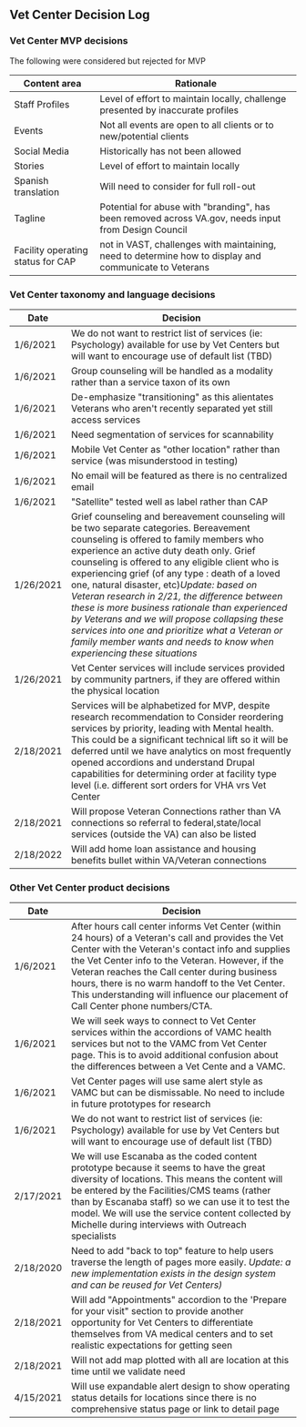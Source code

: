 
## Vet Center Decision Log 

### Vet Center MVP decisions

The following were considered but rejected for MVP

| Content area | Rationale |
| ------- | -------- |
| Staff Profiles | Level of effort to maintain locally, challenge presented by inaccurate profiles |
| Events | Not all events are open to all clients or to new/potential clients |
| Social Media | Historically has not been allowed |
| Stories | Level of effort to maintain locally |
| Spanish translation | Will need to consider for full roll-out |
| Tagline | Potential for abuse with "branding", has been removed across VA.gov, needs input from Design Council | 
| Facility operating status for CAP | not in VAST, challenges with maintaining, need to determine how to display and communicate to Veterans |

### Vet Center taxonomy and language decisions

| Date | Decision |
| ---- | ---- |
| 1/6/2021 | We do not want to restrict list of services (ie: Psychology) available for use by Vet Centers but will want to encourage use of default list (TBD) |
| 1/6/2021 | Group counseling will be handled as a modality rather than a service taxon of its own |
| 1/6/2021 | De-emphasize "transitioning" as this alientates Veterans who aren't recently separated yet still access services |
| 1/6/2021 | Need segmentation of services for scannability | 
| 1/6/2021 | Mobile Vet Center as "other location" rather than service (was misunderstood in testing) |
| 1/6/2021 | No email will be featured as there is no centralized email |
| 1/6/2021 | "Satellite" tested well as label rather than CAP |
| 1/26/2021 | Grief counseling and bereavement counseling will be two separate categories. Bereavement counseling is offered to family members who experience an active duty death only. Grief counseling is offered to any eligible client who is experiencing grief (of any type : death of a loved one, natural disaster, etc)_Update: based on Veteran research in 2/21, the difference between these is more business rationale than experienced by Veterans and we will propose collapsing these services into one and prioritize what a Veteran or family member wants and needs to know when experiencing these situations_ |
| 1/26/2021 | Vet Center services will include services provided by community partners, if they are offered within the physical location | 
| 2/18/2021 | Services will be alphabetized for MVP, despite research recommendation to Consider reordering services by priority, leading with Mental health. This could be a significant technical lift so it will be deferred until we have analytics on most frequently opened accordions and understand Drupal capabilities for determining order at facility type level (i.e. different sort orders for VHA vrs Vet Center |
| 2/18/2021 | Will propose Veteran Connections rather than VA connections so referral to federal,state/local services (outside the VA) can also be listed |
| 2/18/2022 | Will add home loan assistance and housing benefits bullet within VA/Veteran connections |


### Other Vet Center product decisions

| Date | Decision |
| ---- | ---- |
| 1/6/2021 | After hours call center informs Vet Center (within 24 hours) of a Veteran's call and provides the Vet Center with the Veteran's contact info and supplies the Vet Center info to the Veteran. However, if the Veteran reaches the Call center during business hours, there is no warm handoff to the Vet Center. This understanding will influence our placement of Call Center phone numbers/CTA. |
| 1/6/2021 | We will seek ways to connect to Vet Center services within the accordions of VAMC health services but not to the VAMC from Vet Center page. This is to avoid additional confusion about the differences between a Vet Cente and a VAMC. |
| 1/6/2021 | Vet Center pages will use same alert style as VAMC but can be dismissable. No need to include in future prototypes for research |
| 1/6/2021 | We do not want to restrict list of services (ie: Psychology) available for use by Vet Centers but will want to encourage use of default list (TBD) |
| 2/17/2021 | We will use Escanaba as the coded content prototype because it seems to have the great diversity of locations. This means the content will be entered by the Facilities/CMS teams (rather than by Escanaba staff) so we can use it to test the model. We will use the service content collected by Michelle during interviews with Outreach specialists |
| 2/18/2020 | Need to add "back to top" feature to  help users traverse the length of pages more easily.  _Update: a new implementation exists in the design system and can be reused for Vet Centers)_|
| 2/18/2021 | Will add "Appointments" accordion to the 'Prepare for your visit" section to provide another opportunity for Vet Centers to differentiate themselves from VA medical centers and to set realistic expectations for getting seen |
| 2/18/2021 | Will not add map plotted with all are location at this time until we validate need |
| 4/15/2021 | Will use expandable alert design to show operating status details for locations since there is no comprehensive status page or link to detail page |

